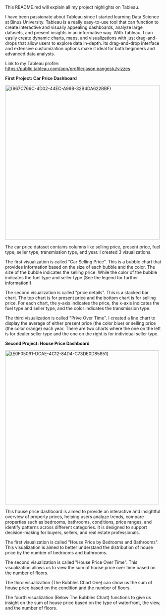 This README.md will explain all my project highlights on Tableau.

I have been passionate about Tableau since I started learning Data Science at Binus University. Tableau is a really easy-to-use tool that can function to create interactive and visually appealing dashboards, analyze large datasets, and present insights in an informative way. With Tableau, I can easily create dynamic charts, maps, and visualizations with just drag-and-drops that allow users to explore data in-depth. Its drag-and-drop interface and extensive customization options make it ideal for both beginners and advanced data analysts.

Link to my Tableau profile: https://public.tableau.com/app/profile/jason.pangestu/vizzes

**First Project: Car Price Dashboard**

<img width="498" alt="{967C766C-4D02-44EC-A99B-32B4DA622BBF}" src="https://github.com/user-attachments/assets/8c95d17f-1926-4806-bffa-b794bae30af3">

The car price dataset contains columns like selling price, present price, fuel type, seller type, transmission type, and year. I created 3 visualizations.

The first visualization is called "Car Selling Price". This is a bubble chart that provides information based on the size of each bubble and the color. The size of the bubble indicates the selling price. While the color of the bubble indicates the fuel type and seller type (See the legend for further information!).

The second visualization is called "price details". This is a stacked bar chart. The top chart is for present price and the bottom chart is for selling price. For each chart, the y-axis indicates the price, the x-axis indicates the fuel type and seller type, and the color indicates the transmission type.

The third visualization is called "Prive Over Time". I created a line chart to display the average of either present price (the color blue) or selling price (the color orange) each year. There are two charts where the one on the left is for dealer seller type and the one on the right is for individual seller type.

**Second Project: House Price Dashboard**

<img width="496" alt="{E0F05091-DCAE-4C12-84D4-C73DE0D85851}" src="https://github.com/user-attachments/assets/99b9e892-689b-481a-bcb8-a14003633c8a">

This house price dashboard is aimed to provide an interactive and insightful overview of property prices, helping users analyze trends, compare properties such as bedrooms, bathrooms, conditions, price ranges, and identify patterns across different categories. It is designed to support decision-making for buyers, sellers, and real estate professionals.

The first visualization is called "House Price by Bedrooms and Bathrooms". This visualization is aimed to better understand the distribution of house price by the number of bedrooms and bathrooms.

The second visualization is called "House Price Over Time". This visualization allows us to view the sum of house price over time based on the number of floors.

The third visualization (The Bubbles Chart One) can show us the sum of house price based on the condition and the number of floors.

The fourth visualization (Below The Bubbles Chart) functions to give us insight on the sum of house price based on the type of waterfront, the view, and the number of floors.
